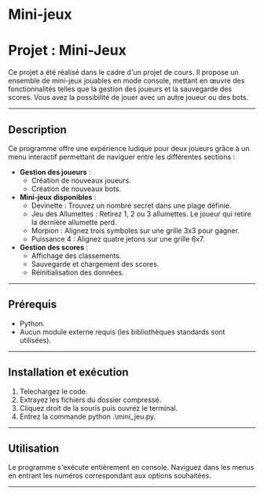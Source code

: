 # Mini-jeux
# Projet : Mini-Jeux

Ce projet a été réalisé dans le cadre d'un projet de cours. Il propose un ensemble de mini-jeux jouables en mode console, mettant en œuvre des fonctionnalités telles que la gestion des joueurs et la sauvegarde des scores. Vous avez la possibilité de jouer avec un autre joueur ou des bots.

---

## **Description**
Ce programme offre une expérience ludique pour deux joueurs grâce à un menu interactif permettant de naviguer entre les différentes sections :

- **Gestion des joueurs** :
  - Création de nouveaux joueurs.
  - Création de nouveaux bots.
- **Mini-jeux disponibles** :
  - Devinette : Trouvez un nombre secret dans une plage définie.
  - Jeu des Allumettes : Retirez 1, 2 ou 3 allumettes. Le joueur qui retire la dernière allumette perd.
  - Morpion : Alignez trois symboles sur une grille 3x3 pour gagner.
  - Puissance 4 : Alignez quatre jetons sur une grille 6x7.
- **Gestion des scores** :
  - Affichage des classements.
  - Sauvegarde et chargement des scores.
  - Réinitialisation des données.

---

## **Prérequis**
- Python.
- Aucun module externe requis (les bibliothèques standards sont utilisées).

---

## **Installation et exécution**
1. Telechargez le code.
2. Extrayez les fichiers du dossier compressé.
3. Cliquez droit de la souris puis ouvrez le terminal.
4. Entrez la commande python .\mini_jeu.py.

---

## **Utilisation**
Le programme s'exécute entièrement en console. Naviguez dans les menus en entrant les numéros correspondant aux options souhaitées.

---
